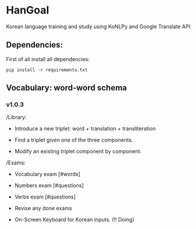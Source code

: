# HanGoal
Korean language training and study using KoNLPy and Google Translate API 


## Dependencies:

First of all install all dependencies:

```
pip install -r requirements.txt
```

## Vocabulary: word-word schema

### v1.0.3

/Library:
- Introduce a new triplet: word + translation + transliteration

- Find a triplet given one of the three components.

- Modify an existing triplet component by component.

/Exams:
- Vocabulary exam [#words]

- Numbers exam [#questions]

- Verbs exam [#questions]

- Revise any done exams

- On-Screen Keyboard for Korean inputs. (!! Doing)